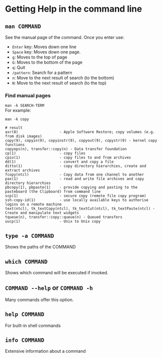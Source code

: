 # Getting Help in the command line

## `man COMMAND`
See the manual page of the command. Once you enter use:
- `Enter` key: Moves down one line
- `Space` key: Moves down one page.
- `g`: Moves to the top of page
- `G`: Moves to the bottom of the page
- `q`: Quit
- `/pattern`: Search for a pattern
- `n`: Move to the next result of search (to the bottom)
- `N`: Move to the next result of search (to the top)

### Find manual pages
`man -k SEARCH-TERM`<br>
For example:
```
man -k copy

# result
asr(8)                   - Apple Software Restore; copy volumes (e.g. from disk images)
copy(9), copyin(9), copyinstr(9), copyout(9), copystr(9) - kernel copy functions
copyops(n), transfer::copy(n) - Data transfer foundation
cp(1)                    - copy files
cpio(1)                  - copy files to and from archives
dd(1)                    - convert and copy a file
ditto(1)                 - copy directory hierarchies, create and extract archives
fcopy(ntcl)              - Copy data from one channel to another
pax(1)                   - read and write file archives and copy directory hierarchies
pbcopy(1), pbpaste(1)    - provide copying and pasting to the pasteboard (the Clipboard) from command line
scp(1)                   - secure copy (remote file copy program)
ssh-copy-id(1)           - use locally available keys to authorise logins on a remote machine
text(ntcl), tk_textCopy(ntcl), tk_textCut(ntcl), tk_textPaste(ntcl) - Create and manipulate text widgets
tqueue(n), transfer::copy::queue(n) - Queued transfers
uucp(1)                  - Unix to Unix copy

```
## `type -a COMMAND`
Shows the paths of the COMMAND

## `which COMMAND`
Shows which command will be executed if invoked.

## `COMMAND --help` or `COMMAND -h`
Many commands offer this option.

## `help COMMAND`
For built-in shell commands

## `info COMMAND`
Extensive information about a command